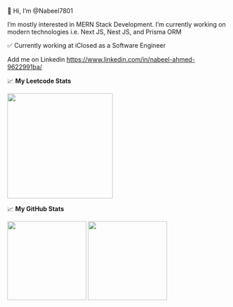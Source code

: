 👋 Hi, I’m @Nabeel7801

I’m mostly interested in MERN Stack Development. I’m currently working on modern technologies i.e. Next JS, Nest JS, and Prisma ORM

✅ Currently working at iClosed as a Software Engineer

Add me on Linkedin https://www.linkedin.com/in/nabeel-ahmed-9622991ba/

📈 **My Leetcode Stats**
<p>
  <img height="240em" src="https://leetcard.jacoblin.cool/Nabeel7801?theme=dark&font=Iceland%20Web&ext=heatmap" />
</p>

📈 **My GitHub Stats**

<p>
  <img height="180em" src="https://github-readme-stats.vercel.app/api?username=Nabeel7801&show_icons=true&theme=radical" />
  <img height="180em" src="https://github-readme-stats.vercel.app/api/top-langs/?username=Nabeel7801&show_icons=true&hide_border=true&theme=cobalt&hide=hlsl,shaderlab&exclude_repo=OCRAIProject&layout=compact&langs_count=8"/>
</p>

